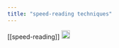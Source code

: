 ```yaml
---
title: "speed-reading techniques"
---
```


[[speed-reading]]
<img src='https://scrapbox.io/api/pages/nishio-en/en/icon' alt='en.icon' height="19.5"/>